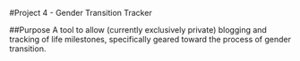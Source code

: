 #Project 4 - Gender Transition Tracker

##Purpose
A tool to allow (currently exclusively private) blogging and tracking of life milestones, specifically geared toward the process of gender transition.